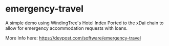 # emergency-travel
A simple demo using WindingTree's Hotel Index Ported to the xDai chain to allow for emergency accommodation requests with loans. 


More Info here: https://devpost.com/software/emergency-travel

